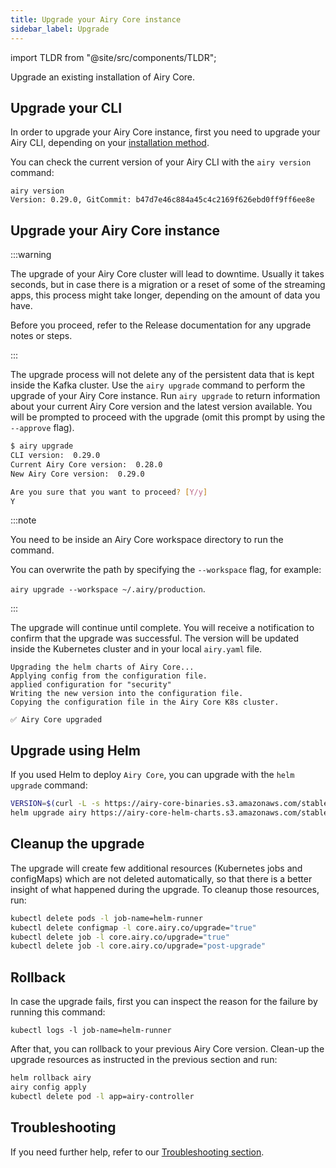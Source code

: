 ```yaml
---
title: Upgrade your Airy Core instance
sidebar_label: Upgrade
---
```


import TLDR from "@site/src/components/TLDR";

<TLDR>

Upgrade an existing installation of Airy Core.

</TLDR>

## Upgrade your CLI

In order to upgrade your Airy Core instance, first you need to upgrade your Airy CLI, depending on your [installation method](/cli/introduction#step-2-install-the-airy-cli).

You can check the current version of your Airy CLI with the `airy version` command:

```
airy version
Version: 0.29.0, GitCommit: b47d7e46c884a45c4c2169f626ebd0ff9ff6ee8e
```

## Upgrade your Airy Core instance

:::warning

The upgrade of your Airy Core cluster will lead to downtime. Usually it takes seconds, but in case there is a migration or a reset of some of the streaming apps, this process might take longer, depending on the amount of data you have.

Before you proceed, refer to the Release documentation for any upgrade notes or steps.

:::

The upgrade process will not delete any of the persistent data that is kept inside the Kafka cluster. Use the `airy upgrade` command to perform the upgrade of your Airy Core instance. Run `airy upgrade` to return information about your current Airy Core version and the latest version available. You will be prompted to proceed with the upgrade (omit this prompt by using the `--approve` flag).

```sh
$ airy upgrade
CLI version:  0.29.0
Current Airy Core version:  0.28.0
New Airy Core version:  0.29.0

Are you sure that you want to proceed? [Y/y]
Y
```

:::note

You need to be inside an Airy Core workspace directory to run the command.

You can overwrite the path by specifying the `--workspace` flag, for example:

`airy upgrade --workspace ~/.airy/production`.

:::

The upgrade will continue until complete. You will receive a notification to confirm that the upgrade was successful. The version will be updated inside the Kubernetes cluster and in your local `airy.yaml` file.

```
Upgrading the helm charts of Airy Core...
Applying config from the configuration file.
applied configuration for "security"
Writing the new version into the configuration file.
Copying the configuration file in the Airy Core K8s cluster.

✅ Airy Core upgraded
```

## Upgrade using Helm

If you used Helm to deploy `Airy Core`, you can upgrade with the `helm upgrade` command:

```sh
VERSION=$(curl -L -s https://airy-core-binaries.s3.amazonaws.com/stable.txt)
helm upgrade airy https://airy-core-helm-charts.s3.amazonaws.com/stable/airy-${VERSION}.tgz --values ./airy.yaml
```

## Cleanup the upgrade

The upgrade will create few additional resources (Kubernetes jobs and configMaps) which are not deleted automatically, so that there is a better insight of what happened during the upgrade.
To cleanup those resources, run:

```sh
kubectl delete pods -l job-name=helm-runner
kubectl delete configmap -l core.airy.co/upgrade="true"
kubectl delete job -l core.airy.co/upgrade="true"
kubectl delete job -l core.airy.co/upgrade="post-upgrade"
```

## Rollback

In case the upgrade fails, first you can inspect the reason for the failure by running this command:

```
kubectl logs -l job-name=helm-runner
```

After that, you can rollback to your previous Airy Core version. Clean-up the upgrade resources as instructed in the previous section and run:

```sh
helm rollback airy
airy config apply
kubectl delete pod -l app=airy-controller
```

## Troubleshooting

If you need further help, refer to our [Troubleshooting section](/getting-started/troubleshooting).
